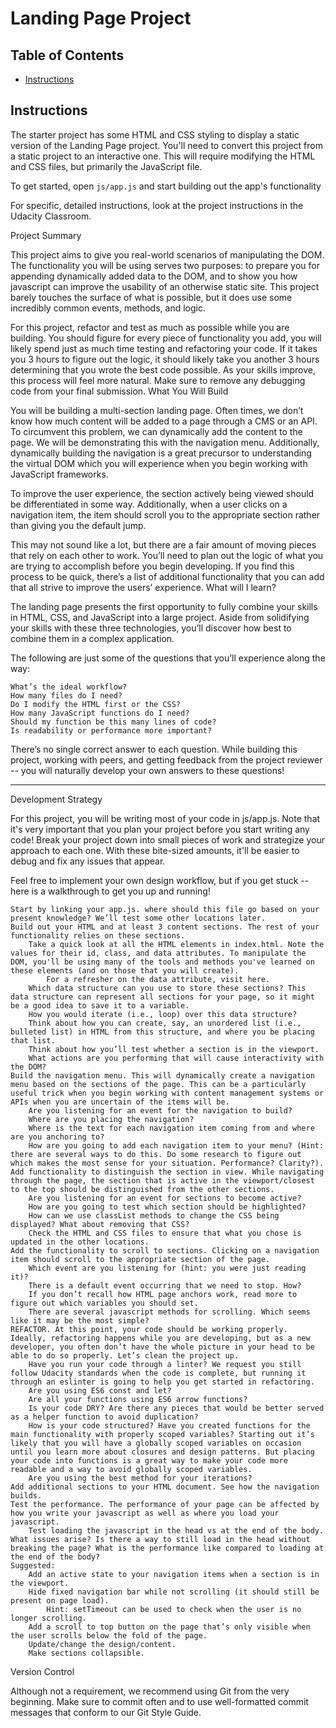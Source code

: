 # Landing Page Project

## Table of Contents

* [Instructions](#instructions)

## Instructions

The starter project has some HTML and CSS styling to display a static version of the Landing Page project. You'll need to convert this project from a static project to an interactive one. This will require modifying the HTML and CSS files, but primarily the JavaScript file.

To get started, open `js/app.js` and start building out the app's functionality

For specific, detailed instructions, look at the project instructions in the Udacity Classroom.

Project Summary

This project aims to give you real-world scenarios of manipulating the DOM. The functionality you will be using serves two purposes: to prepare you for appending dynamically added data to the DOM, and to show you how javascript can improve the usability of an otherwise static site. This project barely touches the surface of what is possible, but it does use some incredibly common events, methods, and logic.

For this project, refactor and test as much as possible while you are building. You should figure for every piece of functionality you add, you will likely spend just as much time testing and refactoring your code. If it takes you 3 hours to figure out the logic, it should likely take you another 3 hours determining that you wrote the best code possible. As your skills improve, this process will feel more natural. Make sure to remove any debugging code from your final submission.
What You Will Build

You will be building a multi-section landing page. Often times, we don’t know how much content will be added to a page through a CMS or an API. To circumvent this problem, we can dynamically add the content to the page. We will be demonstrating this with the navigation menu. Additionally, dynamically building the navigation is a great precursor to understanding the virtual DOM which you will experience when you begin working with JavaScript frameworks.

To improve the user experience, the section actively being viewed should be differentiated in some way. Additionally, when a user clicks on a navigation item, the item should scroll you to the appropriate section rather than giving you the default jump.

This may not sound like a lot, but there are a fair amount of moving pieces that rely on each other to work. You’ll need to plan out the logic of what you are trying to accomplish before you begin developing. If you find this process to be quick, there’s a list of additional functionality that you can add that all strive to improve the users’ experience.
What will I learn?

The landing page presents the first opportunity to fully combine your skills in HTML, CSS, and JavaScript into a large project. Aside from solidifying your skills with these three technologies, you’ll discover how best to combine them in a complex application.

The following are just some of the questions that you’ll experience along the way:

    What’s the ideal workflow?
    How many files do I need?
    Do I modify the HTML first or the CSS?
    How many JavaScript functions do I need?
    Should my function be this many lines of code?
    Is readability or performance more important?

There’s no single correct answer to each question. While building this project, working with peers, and getting feedback from the project reviewer -- you will naturally develop your own answers to these questions!

*****************
Development Strategy

For this project, you will be writing most of your code in js/app.js. Note that it's very important that you plan your project before you start writing any code! Break your project down into small pieces of work and strategize your approach to each one. With these bite-sized amounts, it'll be easier to debug and fix any issues that appear.

Feel free to implement your own design workflow, but if you get stuck -- here is a walkthrough to get you up and running!

    Start by linking your app.js. where should this file go based on your present knowledge? We’ll test some other locations later.
    Build out your HTML and at least 3 content sections. The rest of your functionality relies on these sections.
        Take a quick look at all the HTML elements in index.html. Note the values for their id, class, and data attributes. To manipulate the DOM, you'll be using many of the tools and methods you've learned on these elements (and on those that you will create).
            For a refresher on the data attribute, visit here.
        Which data structure can you use to store these sections? This data structure can represent all sections for your page, so it might be a good idea to save it to a variable.
        How you would iterate (i.e., loop) over this data structure?
        Think about how you can create, say, an unordered list (i.e., bulleted list) in HTML from this structure, and where you be placing that list.
        Think about how you’ll test whether a section is in the viewport.
        What actions are you performing that will cause interactivity with the DOM?
    Build the navigation menu. This will dynamically create a navigation menu based on the sections of the page. This can be a particularly useful trick when you begin working with content management systems or APIs when you are uncertain of the items will be.
        Are you listening for an event for the navigation to build?
        Where are you placing the navigation?
        Where is the text for each navigation item coming from and where are you anchoring to?
        How are you going to add each navigation item to your menu? (Hint: there are several ways to do this. Do some research to figure out which makes the most sense for your situation. Performance? Clarity?).
    Add functionality to distinguish the section in view. While navigating through the page, the section that is active in the viewport/closest to the top should be distinguished from the other sections.
        Are you listening for an event for sections to become active?
        How are you going to test which section should be highlighted?
        How can we use classList methods to change the CSS being displayed? What about removing that CSS?
        Check the HTML and CSS files to ensure that what you chose is updated in the other locations.
    Add the functionality to scroll to sections. Clicking on a navigation item should scroll to the appropriate section of the page.
        Which event are you listening for (hint: you were just reading it)?
        There is a default event occurring that we need to stop. How?
        If you don’t recall how HTML page anchors work, read more to figure out which variables you should set.
        There are several javascript methods for scrolling. Which seems like it may be the most simple?
    REFACTOR. At this point, your code should be working properly. Ideally, refactoring happens while you are developing, but as a new developer, you often don’t have the whole picture in your head to be able to do so properly. Let’s clean the project up.
        Have you run your code through a linter? We request you still follow Udacity standards when the code is complete, but running it through an eslinter is going to help you get started in refactoring.
        Are you using ES6 const and let?
        Are all your functions using ES6 arrow functions?
        Is your code DRY? Are there any pieces that would be better served as a helper function to avoid duplication?
        How is your code structured? Have you created functions for the main functionality with properly scoped variables? Starting out it’s likely that you will have a globally scoped variables on occasion until you learn more about closures and design patterns. But placing your code into functions is a great way to make your code more readable and a way to avoid globally scoped variables.
        Are you using the best method for your iterations?
    Add additional sections to your HTML document. See how the navigation builds.
    Test the performance. The performance of your page can be affected by how you write your javascript as well as where you load your javascript.
        Test loading the javascript in the head vs at the end of the body. What issues arise? Is there a way to still load in the head without breaking the page? What is the performance like compared to loading at the end of the body?
    Suggested:
        Add an active state to your navigation items when a section is in the viewport.
        Hide fixed navigation bar while not scrolling (it should still be present on page load).
            Hint: setTimeout can be used to check when the user is no longer scrolling.
        Add a scroll to top button on the page that’s only visible when the user scrolls below the fold of the page.
        Update/change the design/content.
        Make sections collapsible.

Version Control

Although not a requirement, we recommend using Git from the very beginning. Make sure to commit often and to use well-formatted commit messages that conform to our Git Style Guide.
